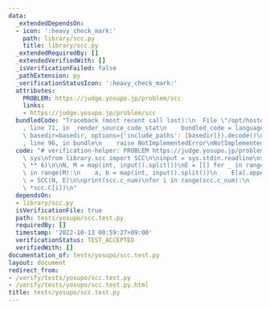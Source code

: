 ```yaml
---
data:
  _extendedDependsOn:
  - icon: ':heavy_check_mark:'
    path: library/scc.py
    title: library/scc.py
  _extendedRequiredBy: []
  _extendedVerifiedWith: []
  _isVerificationFailed: false
  _pathExtension: py
  _verificationStatusIcon: ':heavy_check_mark:'
  attributes:
    PROBLEM: https://judge.yosupo.jp/problem/scc
    links:
    - https://judge.yosupo.jp/problem/scc
  bundledCode: "Traceback (most recent call last):\n  File \"/opt/hostedtoolcache/PyPy/3.7.13/x64/site-packages/onlinejudge_verify/documentation/build.py\"\
    , line 71, in _render_source_code_stat\n    bundled_code = language.bundle(stat.path,\
    \ basedir=basedir, options={'include_paths': [basedir]}).decode()\n  File \"/opt/hostedtoolcache/PyPy/3.7.13/x64/site-packages/onlinejudge_verify/languages/python.py\"\
    , line 96, in bundle\n    raise NotImplementedError\nNotImplementedError\n"
  code: "# verification-helper: PROBLEM https://judge.yosupo.jp/problem/scc\nimport\
    \ sys\nfrom library.scc import SCC\n\ninput = sys.stdin.readline\nsys.setrecursionlimit(10\
    \ ** 6)\n\nN, M = map(int, input().split())\nE = [[] for _ in range(N)]\nfor _\
    \ in range(M):\n    a, b = map(int, input().split())\n    E[a].append(b)\nscc\
    \ = SCC(N, E)\n\nprint(scc.c_num)\nfor i in range(scc.c_num):\n    print(len(scc.C[i]),\
    \ *scc.C[i])\n"
  dependsOn:
  - library/scc.py
  isVerificationFile: true
  path: tests/yosupo/scc.test.py
  requiredBy: []
  timestamp: '2022-10-13 00:59:27+09:00'
  verificationStatus: TEST_ACCEPTED
  verifiedWith: []
documentation_of: tests/yosupo/scc.test.py
layout: document
redirect_from:
- /verify/tests/yosupo/scc.test.py
- /verify/tests/yosupo/scc.test.py.html
title: tests/yosupo/scc.test.py
---
```

